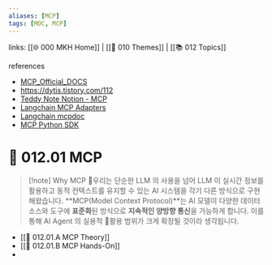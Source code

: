```yaml
---
aliases: [MCP]
tags: [MOC, MCP]
---
```

links: [[🌐 000 MKH Home]] | [[📖 010 Themes]] | [[📚 012 Topics]]

references
- [MCP_Official_DOCS](https://modelcontextprotocol.io/introduction)
- https://dytis.tistory.com/112
- [Teddy Note Notion - MCP](https://teddylee777.notion.site/MCP-1c424f35d129802e998de5301edf1069)
- [Langchain MCP Adapters](https://github.com/langchain-ai/langchain-mcp-adapters)
- [Langchain mcpdoc](https://github.com/langchain-ai/mcpdoc/tree/main)
- [MCP Python SDK](https://github.com/modelcontextprotocol/python-sdk)

# 📗 012.01 MCP
> [!note] Why MCP
> 우리는 단순한 LLM 의 사용을 넘어 LLM 이 실시간 정보를 활용하고 동적 컨텍스트를 유지할 수 있는 AI 시스템을 각기 다른 방식으로 구현해왔습니다. **MCP(Model Context Protocol)**는 AI 모델이 다양한 데이터 소스와 도구에 **표준화**된 방식으로 **지속적인 양방향 통신**을 가능하게 합니다. 이를 통해 AI Agent 의 실용적 활용 범위가 크게 확장될 것이라 생각됩니다.

- [[📑 012.01.A MCP Theory]]
- [[📑 012.01.B MCP Hands-On]]
- 